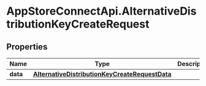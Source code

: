 # AppStoreConnectApi.AlternativeDistributionKeyCreateRequest

## Properties

Name | Type | Description | Notes
------------ | ------------- | ------------- | -------------
**data** | [**AlternativeDistributionKeyCreateRequestData**](AlternativeDistributionKeyCreateRequestData.md) |  | 


